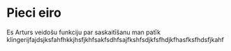 # Pieci eiro
Es Arturs veidošu funkciju par saskaitīšanu
man patīk klingerijfajdsjksfahfhkkjhsfjkhfsakfsdhfsajfkshfsdjkfsfhdjkfhasfksfhdsfjkahf
